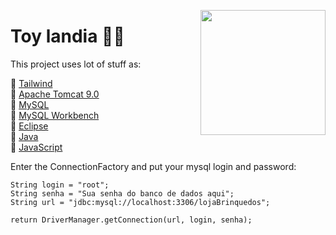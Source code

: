<img height="200px"  align="right" align="top" src="https://github.com/matheusbanqueiro/Toy_Landia/assets/101984947/6a9b8811-185f-4070-8c54-4c596a283cd6"></a>



# Toy landia 🧸👶

This project uses lot of stuff as:

📌 [Tailwind](https://tailwindcss.com/) </br>
📌 [Apache Tomcat 9.0](https://tomcat.apache.org/) </br>
📌 [MySQL](https://www.mysql.com/) </br>
📌 [MySQL Workbench](https://www.mysql.com/products/workbench/) </br>
📌 [Eclipse](https://eclipseide.org/) </br>
📌 [Java](https://docs.oracle.com/en/java/) </br>
📌 [JavaScript](https://developer.mozilla.org/pt-BR/docs/Web/JavaScript) </br>

Enter the ConnectionFactory and put your mysql login and password:
```
String login = "root";
String senha = "Sua senha do banco de dados aqui";
String url = "jdbc:mysql://localhost:3306/lojaBrinquedos";

return DriverManager.getConnection(url, login, senha);
```
